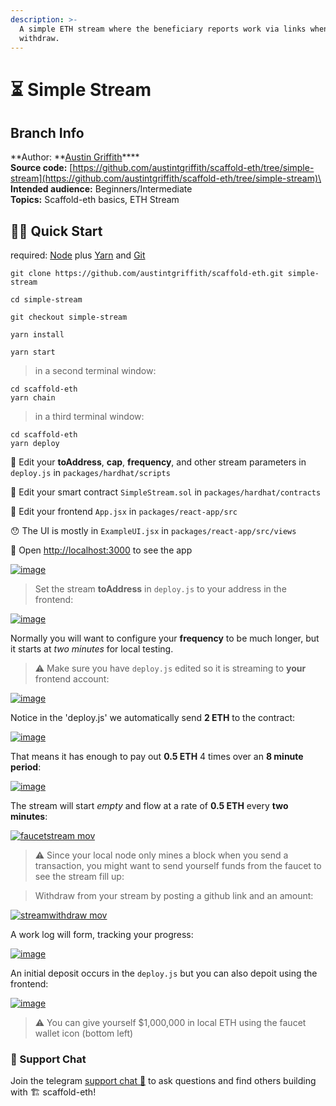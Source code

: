 ```yaml
---
description: >-
  A simple ETH stream where the beneficiary reports work via links when they
  withdraw.
---
```


# ⏳ Simple Stream

## Branch Info

**Author: **[Austin Griffith](https://github.com/austintgriffith)****\
**Source code:** [https://github.com/austintgriffith/scaffold-eth/tree/simple-stream](https://github.com/austintgriffith/scaffold-eth/tree/simple-stream)\
**Intended audience:** Beginners/Intermediate\
**Topics:** Scaffold-eth basics, ETH Stream

## 🏃‍♀️ Quick Start

required: [Node](https://nodejs.org/dist/latest-v12.x/) plus [Yarn](https://classic.yarnpkg.com/en/docs/install/) and [Git](https://git-scm.com/downloads)

```
git clone https://github.com/austintgriffith/scaffold-eth.git simple-stream

cd simple-stream

git checkout simple-stream
```

```
yarn install
```

```
yarn start
```

> in a second terminal window:

```
cd scaffold-eth
yarn chain
```

> in a third terminal window:

```
cd scaffold-eth
yarn deploy
```

💼 Edit your **toAddress**, **cap**, **frequency**, and other stream parameters in `deploy.js` in `packages/hardhat/scripts`

🔏 Edit your smart contract `SimpleStream.sol` in `packages/hardhat/contracts`

📝 Edit your frontend `App.jsx` in `packages/react-app/src`

😯 The UI is mostly in `ExampleUI.jsx` in `packages/react-app/src/views`

📱 Open [http://localhost:3000](http://localhost:3000) to see the app

[![image](https://user-images.githubusercontent.com/2653167/117220266-1ad08300-adc4-11eb-9f14-cd794b018299.png)](https://user-images.githubusercontent.com/2653167/117220266-1ad08300-adc4-11eb-9f14-cd794b018299.png)

> Set the stream **toAddress** in `deploy.js` to your address in the frontend:

[![image](https://user-images.githubusercontent.com/2653167/117186936-9c122080-ad98-11eb-9fd6-5e951c3c39d9.png)](https://user-images.githubusercontent.com/2653167/117186936-9c122080-ad98-11eb-9fd6-5e951c3c39d9.png)

Normally you will want to configure your **frequency** to be much longer, but it starts at _two minutes_ for local testing.

> ⚠️ Make sure you have `deploy.js` edited so it is streaming to **your** frontend account:

[![image](https://user-images.githubusercontent.com/2653167/117215801-fec8e380-adbb-11eb-89f8-bca3477652c1.png)](https://user-images.githubusercontent.com/2653167/117215801-fec8e380-adbb-11eb-89f8-bca3477652c1.png)

Notice in the 'deploy.js' we automatically send **2 ETH** to the contract:

[![image](https://user-images.githubusercontent.com/2653167/117216414-f45b1980-adbc-11eb-8d39-9257057f2d31.png)](https://user-images.githubusercontent.com/2653167/117216414-f45b1980-adbc-11eb-8d39-9257057f2d31.png)

That means it has enough to pay out **0.5 ETH** 4 times over an **8 minute period**:

[![image](https://user-images.githubusercontent.com/2653167/117217614-e3aba300-adbe-11eb-85f2-de92f3dd4ebc.png)](https://user-images.githubusercontent.com/2653167/117217614-e3aba300-adbe-11eb-85f2-de92f3dd4ebc.png)

The stream will start _empty_ and flow at a rate of **0.5 ETH** every **two minutes**:

[![faucetstream mov](https://user-images.githubusercontent.com/2653167/117219039-ad235780-adc1-11eb-9f16-828fb00076fb.gif)](https://user-images.githubusercontent.com/2653167/117219039-ad235780-adc1-11eb-9f16-828fb00076fb.gif)

> ⚠️ Since your local node only mines a block when you send a transaction, you might want to send yourself funds from the faucet to see the stream fill up:

> Withdraw from your stream by posting a github link and an amount:

[![streamwithdraw mov](https://user-images.githubusercontent.com/2653167/117219080-bdd3cd80-adc1-11eb-9cb9-5fa2d1005337.gif)](https://user-images.githubusercontent.com/2653167/117219080-bdd3cd80-adc1-11eb-9cb9-5fa2d1005337.gif)

A work log will form, tracking your progress:

[![image](https://user-images.githubusercontent.com/2653167/117219794-3b4c0d80-adc3-11eb-86b4-83961ceeddf2.png)](https://user-images.githubusercontent.com/2653167/117219794-3b4c0d80-adc3-11eb-86b4-83961ceeddf2.png)

An initial deposit occurs in the `deploy.js` but you can also depoit using the frontend:

[![image](https://user-images.githubusercontent.com/2653167/117219949-8a923e00-adc3-11eb-8455-e1d4bc5bc829.png)](https://user-images.githubusercontent.com/2653167/117219949-8a923e00-adc3-11eb-8455-e1d4bc5bc829.png)

> ⚠️ You can give yourself $1,000,000 in local ETH using the faucet wallet icon (bottom left)

### 💬 Support Chat

Join the telegram [support chat 💬](https://t.me/joinchat/KByvmRe5wkR-8F\_zz6AjpA) to ask questions and find others building with 🏗 scaffold-eth!
